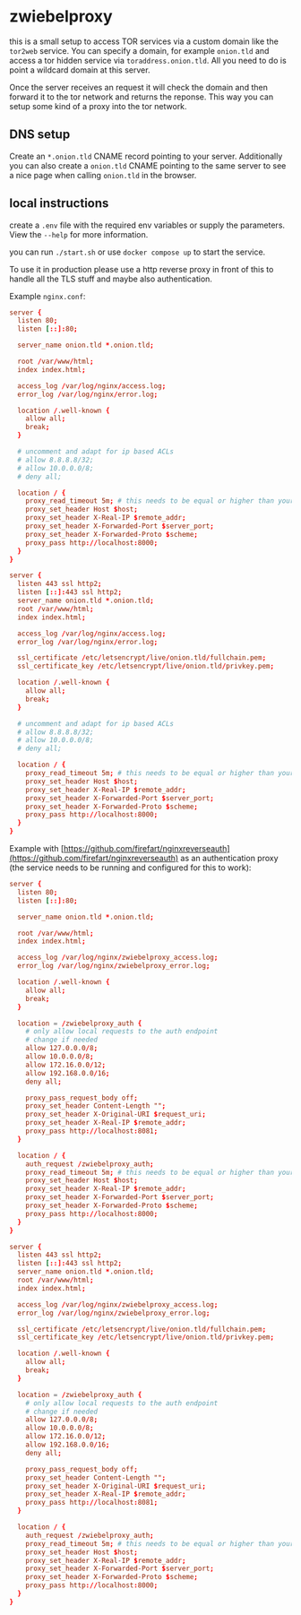 # zwiebelproxy

this is a small setup to access TOR services via a custom domain like the `tor2web` service. You can specify a domain, for example `onion.tld` and access a tor hidden service via `toraddress.onion.tld`. All you need to do is point a wildcard domain at this server.

Once the server receives an request it will check the domain and then forward it to the tor network and returns the reponse. This way you can setup some kind of a proxy into the tor network.

## DNS setup

Create an `*.onion.tld` CNAME record pointing to your server. Additionally you can also create a `onion.tld` CNAME pointing to the same server to see a nice page when calling `onion.tld` in the browser.

## local instructions

create a `.env` file with the required env variables or supply the parameters. View the `--help` for more information.

you can run `./start.sh` or use `docker compose up` to start the service.

To use it in production please use a http reverse proxy in front of this to handle all the TLS stuff and maybe also authentication.

Example `nginx.conf`:

```conf
server {
  listen 80;
  listen [::]:80;

  server_name onion.tld *.onion.tld;

  root /var/www/html;
  index index.html;

  access_log /var/log/nginx/access.log;
  error_log /var/log/nginx/error.log;

  location /.well-known {
    allow all;
    break;
  }

  # uncomment and adapt for ip based ACLs
  # allow 8.8.8.8/32;
  # allow 10.0.0.0/8;
  # deny all;

  location / {
    proxy_read_timeout 5m; # this needs to be equal or higher than your configured timeout
    proxy_set_header Host $host;
    proxy_set_header X-Real-IP $remote_addr;
    proxy_set_header X-Forwarded-Port $server_port;
    proxy_set_header X-Forwarded-Proto $scheme;
    proxy_pass http://localhost:8000;
  }
}

server {
  listen 443 ssl http2;
  listen [::]:443 ssl http2;
  server_name onion.tld *.onion.tld;
  root /var/www/html;
  index index.html;

  access_log /var/log/nginx/access.log;
  error_log /var/log/nginx/error.log;

  ssl_certificate /etc/letsencrypt/live/onion.tld/fullchain.pem;
  ssl_certificate_key /etc/letsencrypt/live/onion.tld/privkey.pem;

  location /.well-known {
    allow all;
    break;
  }

  # uncomment and adapt for ip based ACLs
  # allow 8.8.8.8/32;
  # allow 10.0.0.0/8;
  # deny all;

  location / {
    proxy_read_timeout 5m; # this needs to be equal or higher than your configured timeout
    proxy_set_header Host $host;
    proxy_set_header X-Real-IP $remote_addr;
    proxy_set_header X-Forwarded-Port $server_port;
    proxy_set_header X-Forwarded-Proto $scheme;
    proxy_pass http://localhost:8000;
  }
}
```

Example with [https://github.com/firefart/nginxreverseauth](https://github.com/firefart/nginxreverseauth) as an authentication proxy (the service needs to be running and configured for this to work):

```conf
server {
  listen 80;
  listen [::]:80;

  server_name onion.tld *.onion.tld;

  root /var/www/html;
  index index.html;

  access_log /var/log/nginx/zwiebelproxy_access.log;
  error_log /var/log/nginx/zwiebelproxy_error.log;

  location /.well-known {
    allow all;
    break;
  }

  location = /zwiebelproxy_auth {
    # only allow local requests to the auth endpoint
    # change if needed
    allow 127.0.0.0/8;
    allow 10.0.0.0/8;
    allow 172.16.0.0/12;
    allow 192.168.0.0/16;
    deny all;

    proxy_pass_request_body off;
    proxy_set_header Content-Length "";
    proxy_set_header X-Original-URI $request_uri;
    proxy_set_header X-Real-IP $remote_addr;
    proxy_pass http://localhost:8081;
  }

  location / {
    auth_request /zwiebelproxy_auth;
    proxy_read_timeout 5m; # this needs to be equal or higher than your configured timeout
    proxy_set_header Host $host;
    proxy_set_header X-Real-IP $remote_addr;
    proxy_set_header X-Forwarded-Port $server_port;
    proxy_set_header X-Forwarded-Proto $scheme;
    proxy_pass http://localhost:8000;
  }
}

server {
  listen 443 ssl http2;
  listen [::]:443 ssl http2;
  server_name onion.tld *.onion.tld;
  root /var/www/html;
  index index.html;

  access_log /var/log/nginx/zwiebelproxy_access.log;
  error_log /var/log/nginx/zwiebelproxy_error.log;

  ssl_certificate /etc/letsencrypt/live/onion.tld/fullchain.pem;
  ssl_certificate_key /etc/letsencrypt/live/onion.tld/privkey.pem;

  location /.well-known {
    allow all;
    break;
  }

  location = /zwiebelproxy_auth {
    # only allow local requests to the auth endpoint
    # change if needed
    allow 127.0.0.0/8;
    allow 10.0.0.0/8;
    allow 172.16.0.0/12;
    allow 192.168.0.0/16;
    deny all;

    proxy_pass_request_body off;
    proxy_set_header Content-Length "";
    proxy_set_header X-Original-URI $request_uri;
    proxy_set_header X-Real-IP $remote_addr;
    proxy_pass http://localhost:8081;
  }

  location / {
    auth_request /zwiebelproxy_auth;
    proxy_read_timeout 5m; # this needs to be equal or higher than your configured timeout
    proxy_set_header Host $host;
    proxy_set_header X-Real-IP $remote_addr;
    proxy_set_header X-Forwarded-Port $server_port;
    proxy_set_header X-Forwarded-Proto $scheme;
    proxy_pass http://localhost:8000;
  }
}
```
